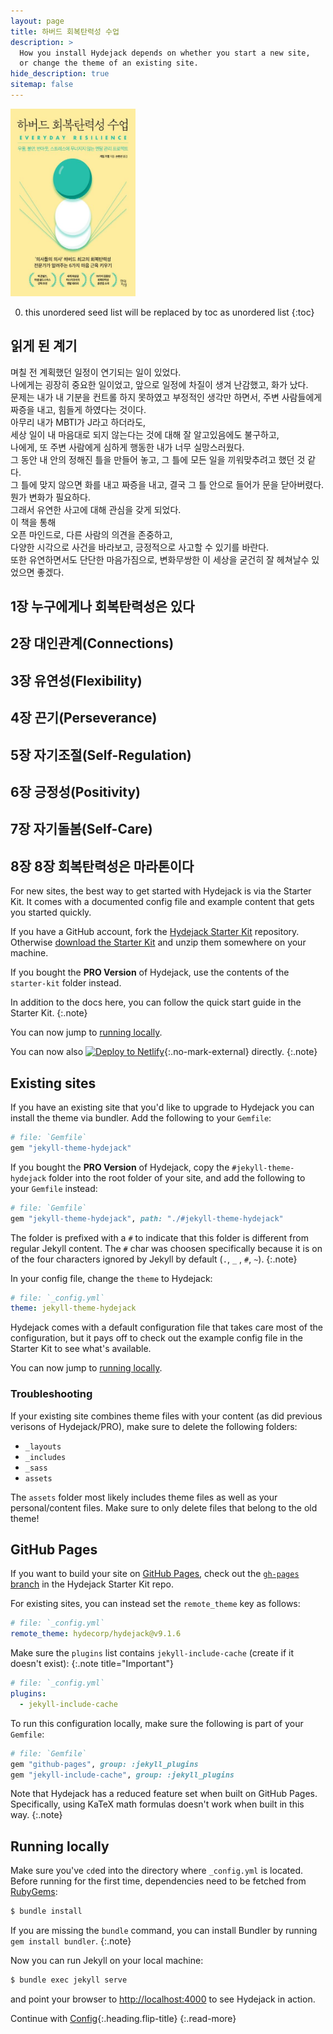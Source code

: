 ```yaml
---
layout: page
title: 하버드 회복탄력성 수업
description: >
  How you install Hydejack depends on whether you start a new site,
  or change the theme of an existing site.
hide_description: true
sitemap: false
---
```


<img src="/assets/img/books/2024-01-resilience-in-harvard.jpg" width="200px" height="300px" title="book-2024-01">

0. this unordered seed list will be replaced by toc as unordered list
{:toc}


## 읽게 된 계기
며칠 전 계획했던 일정이 연기되는 일이 있었다. <br>
나에게는 굉장히 중요한 일이었고, 앞으로 일정에 차질이 생겨 난감했고, 화가 났다.<br>
문제는 내가 내 기분을 컨트롤 하지 못하였고 부정적인 생각만 하면서, 주변 사람들에게 짜증을 내고, 힘들게 하였다는 것이다.<br>
아무리 내가 MBTI가 J라고 하더라도, <br>
세상 일이 내 마음대로 되지 않는다는 것에 대해 잘 알고있음에도 불구하고, <br>
나에게, 또 주변 사람에게 심하게 행동한 내가 너무 실망스러웠다.<br>
그 동안 내 안의 정해진 틀을 만들어 놓고, 그 틀에 모든 일을 끼워맞추려고 했던 것 같다.<br>
그 틀에 맞지 않으면 화를 내고 짜증을 내고, 결국 그 틀 안으로 들어가 문을 닫아버렸다.<br>
뭔가 변화가 필요하다. <br>
그래서 유연한 사고에 대해 관심을 갖게 되었다.<br>
이 책을 통해<br>
오픈 마인드로, 다른 사람의 의견을 존중하고,<br>
다양한 시각으로 사건을 바라보고, 긍정적으로 사고할 수 있기를 바란다.<br>
또한 유연하면서도 단단한 마음가짐으로, 변화무쌍한 이 세상을 굳건히 잘 헤쳐날수 있었으면 좋겠다. <br>


## 1장 누구에게나 회복탄력성은 있다
## 2장 대인관계(Connections)
## 3장 유연성(Flexibility)
## 4장 끈기(Perseverance)
## 5장 자기조절(Self-Regulation)
## 6장 긍정성(Positivity)
## 7장 자기돌봄(Self-Care)
## 8장 8장 회복탄력성은 마라톤이다
For new sites, the best way to get started with Hydejack is via the Starter Kit. 
It comes with a documented config file and example content that gets you started quickly.

If you have a GitHub account, fork the [Hydejack Starter Kit][hsc] repository. 
Otherwise [download the Starter Kit][src] and unzip them somewhere on your machine.

If you bought the __PRO Version__ of Hydejack, use the contents of the `starter-kit` folder instead.

In addition to the docs here, you can follow the quick start guide in the Starter Kit.
{:.note}

You can now jump to [running locally](#running-locally).

You can now also [![Deploy to Netlify][dtn]][nfy]{:.no-mark-external} directly.
{:.note}

[hsc]: https://github.com/hydecorp/hydejack-starter-kit
[src]: https://github.com/hydecorp/hydejack-starter-kit/archive/v9.1.6.zip
[nfy]: https://app.netlify.com/start/deploy?repository=https://github.com/hydecorp/hydejack-starter-kit
[dtn]: https://www.netlify.com/img/deploy/button.svg


## Existing sites
If you have an existing site that you'd like to upgrade to Hydejack you can install the theme via bundler.
Add the following to your `Gemfile`:

~~~ruby
# file: `Gemfile`
gem "jekyll-theme-hydejack"
~~~

If you bought the __PRO Version__ of Hydejack, copy the `#jekyll-theme-hydejack` folder into the root folder of your site,
and add the following to your `Gemfile` instead:

~~~ruby
# file: `Gemfile`
gem "jekyll-theme-hydejack", path: "./#jekyll-theme-hydejack"
~~~

The folder is prefixed with a `#` to indicate that this folder is different from regular Jekyll content. 
The `#` char was choosen specifically because it is on of the four characters ignored by Jekyll by default (`.`, `_` , `#`, `~`).
{:.note}

In your config file, change the `theme` to Hydejack:

~~~yml
# file: `_config.yml`
theme: jekyll-theme-hydejack
~~~

Hydejack comes with a default configuration file that takes care most of the configuration,
but it pays off to check out the example config file in the Starter Kit to see what's available.

You can now jump to [running locally](#running-locally).

### Troubleshooting
If your existing site combines theme files with your content (as did previous verisons of Hydejack/PRO),
make sure to delete the following folders:

- `_layouts`
- `_includes` 
- `_sass` 
- `assets`

The `assets` folder most likely includes theme files as well as your personal/content files. 
Make sure to only delete files that belong to the old theme!


## GitHub Pages
If you want to build your site on [GitHub Pages][ghp], check out the [`gh-pages` branch][gpb] in the Hydejack Starter Kit repo.

[ghp]: https://jekyllrb.com/docs/github-pages/
[gpb]: https://github.com/hydecorp/hydejack-starter-kit/tree/gh-pages

For existing sites, you can instead set the `remote_theme` key as follows:

```yml
# file: `_config.yml`
remote_theme: hydecorp/hydejack@v9.1.6
```

Make sure the `plugins` list contains `jekyll-include-cache` (create if it doesn't exist):
{:.note title="Important"}

```yml
# file: `_config.yml`
plugins:
  - jekyll-include-cache
```

To run this configuration locally, make sure the following is part of your `Gemfile`:

```ruby
# file: `Gemfile`
gem "github-pages", group: :jekyll_plugins
gem "jekyll-include-cache", group: :jekyll_plugins
```

Note that Hydejack has a reduced feature set when built on GitHub Pages. 
Specifically, using KaTeX math formulas doesn't work when built in this way.
{:.note}


## Running locally
Make sure you've `cd`ed into the directory where `_config.yml` is located.
Before running for the first time, dependencies need to be fetched from [RubyGems](https://rubygems.org/):

~~~bash
$ bundle install
~~~

If you are missing the `bundle` command, you can install Bundler by running `gem install bundler`.
{:.note}

Now you can run Jekyll on your local machine:

~~~bash
$ bundle exec jekyll serve
~~~

and point your browser to <http://localhost:4000> to see Hydejack in action.


Continue with [Config](config.md){:.heading.flip-title}
{:.read-more}


[upgrade]: upgrade.md
